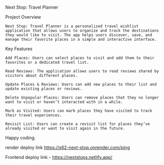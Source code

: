 Next Stop: Travel Planner 

Project Overview

    Next Stop: Travel Planner is a personalized travel wishlist application that allows users to organize and track the destinations they would like to visit. The app helps users discover, save, and manage their favorite places in a simple and interactive interface.

Key Features

    Add Places: Users can select places to visit and add them to their favorites or a dedicated travel list.

    Read Reviews: The application allows users to read reviews shared by visitors about different places.

    Update Places & Reviews: Users can add new places to their list and update existing places or reviews.

    Delete Unpopular Places: Users can remove places that they no longer want to visit or haven’t interacted with in a while.

    Mark as Visited: Users can mark places they have visited to track their travel experiences.

    Revisit List: Users can create a revisit list for places they’ve already visited or want to visit again in the future.

Happy coding.


render deploy link  https://s62-next-stop.onrender.com/ping

Frontend deploy link - https://nextstops.netlify.app/